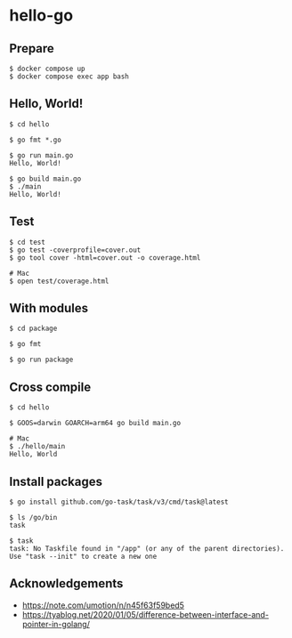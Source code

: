 # hello-go

## Prepare

```
$ docker compose up
$ docker compose exec app bash
```

## Hello, World!

```
$ cd hello

$ go fmt *.go

$ go run main.go
Hello, World!

$ go build main.go
$ ./main
Hello, World!
```

## Test

```
$ cd test
$ go test -coverprofile=cover.out
$ go tool cover -html=cover.out -o coverage.html

# Mac
$ open test/coverage.html
```

## With modules

```
$ cd package

$ go fmt

$ go run package
```

## Cross compile

```
$ cd hello

$ GOOS=darwin GOARCH=arm64 go build main.go

# Mac
$ ./hello/main 
Hello, World
```

## Install packages

```
$ go install github.com/go-task/task/v3/cmd/task@latest

$ ls /go/bin
task

$ task
task: No Taskfile found in "/app" (or any of the parent directories). Use "task --init" to create a new one
```

## Acknowledgements

- https://note.com/umotion/n/n45f63f59bed5
- https://tyablog.net/2020/01/05/difference-between-interface-and-pointer-in-golang/
